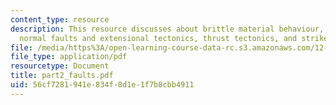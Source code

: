 ```yaml
---
content_type: resource
description: This resource discusses about brittle material behaviour, faults ? general,
  normal faults and extensional tectonics, thrust tectonics, and strike-slip faults.
file: /media/https%3A/open-learning-course-data-rc.s3.amazonaws.com/12-113-structural-geology-fall-2005/56cf7281941e834f8d1e1f7b8cbb4911_part2_faults.pdf
file_type: application/pdf
resourcetype: Document
title: part2_faults.pdf
uid: 56cf7281-941e-834f-8d1e-1f7b8cbb4911
---
```

